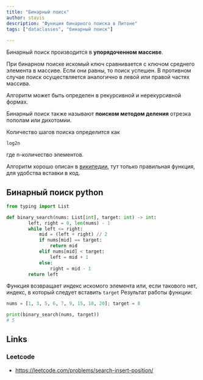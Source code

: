 ```yaml
---
title: "Бинарный поиск"
author: stavis
description: "Функция бинарного поиска в Питоне"
tags: ["dataclasses", "бинарный поиск"]
 
---
```

Бинарный поиск производится в **упорядоченном массиве**.

При бинарном поиске искомый ключ сравнивается с ключом среднего элемента в массиве. Если они равны, то поиск успешен. 
В противном случае поиск осуществляется аналогично в левой или правой частях массива.

Алгоритм может быть определен в рекурсивной и нерекурсивной формах.

Бинарный поиск также называют **поиском методом деления** отрезка пополам или дихотомии.

Количество шагов поиска определится как

`log2n`

где n-количество элементов.

Алгоритм хорошо описан в [википедии](https://ru.wikipedia.org/wiki/Двоичный_поиск), тут только правильная функция, для удобства вставки в код.

## Бинарный поиск python

```python
from typing import List

def binary_search(nums: List[int], target: int) -> int:
        left, right = 0, len(nums) - 1
        while left <= right:
            mid = (left + right) // 2
            if nums[mid] == target:
                return mid
            elif nums[mid] < target:
                left = mid + 1
            else:
                right = mid - 1
        return left
```
Функция возвращает индекс искомого элемента или, если такового нет, индекс, в который следует вставить `target`
Результат работы функции:

```python
nums = [1, 3, 5, 6, 7, 9, 15, 18, 20]; target = 8

print(binary_search(nums, target))
# 5
```

## Links

### Leetcode

- https://leetcode.com/problems/search-insert-position/
